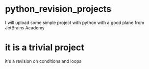 # python_revision_projects
I will upload some simple project with python with a good plane from JetBrains Academy
# it is a trivial project
it's a revision on conditions and loops
